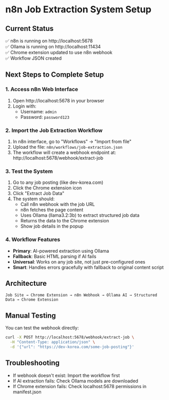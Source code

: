 # n8n Job Extraction System Setup

## Current Status
✅ n8n is running on http://localhost:5678  
✅ Ollama is running on http://localhost:11434  
✅ Chrome extension updated to use n8n webhook  
✅ Workflow JSON created  

## Next Steps to Complete Setup

### 1. Access n8n Web Interface
1. Open http://localhost:5678 in your browser
2. Login with:
   - Username: `admin`
   - Password: `password123`

### 2. Import the Job Extraction Workflow
1. In n8n interface, go to "Workflows" → "Import from file"
2. Upload the file: `n8n/workflows/job-extraction.json`
3. The workflow will create a webhook endpoint at: http://localhost:5678/webhook/extract-job

### 3. Test the System
1. Go to any job posting (like dev-korea.com)
2. Click the Chrome extension icon
3. Click "Extract Job Data" 
4. The system should:
   - Call n8n webhook with the job URL
   - n8n fetches the page content
   - Uses Ollama (llama3.2:3b) to extract structured job data
   - Returns the data to the Chrome extension
   - Show job details in the popup

### 4. Workflow Features
- **Primary**: AI-powered extraction using Ollama
- **Fallback**: Basic HTML parsing if AI fails
- **Universal**: Works on any job site, not just pre-configured ones
- **Smart**: Handles errors gracefully with fallback to original content script

## Architecture
```
Job Site → Chrome Extension → n8n Webhook → Ollama AI → Structured Data → Chrome Extension
```

## Manual Testing
You can test the webhook directly:
```bash
curl -X POST http://localhost:5678/webhook/extract-job \
  -H "Content-Type: application/json" \
  -d '{"url": "https://dev-korea.com/some-job-posting"}'
```

## Troubleshooting
- If webhook doesn't exist: Import the workflow first
- If AI extraction fails: Check Ollama models are downloaded
- If Chrome extension fails: Check localhost:5678 permissions in manifest.json